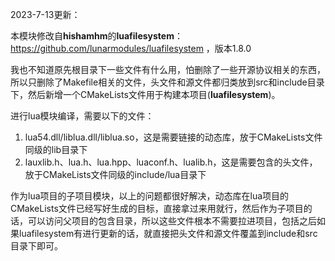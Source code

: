 2023-7-13更新：

本模块修改自**hishamhm**的**luafilesystem**：https://github.com/lunarmodules/luafilesystem ，版本1.8.0

我也不知道原先根目录下一些文件有什么用，怕删除了一些开源协议相关的东西，所以只删除了Makefile相关的文件，头文件和源文件都归类放到src和include目录下，然后新增一个CMakeLists文件用于构建本项目(**luafilesystem**)。

进行lua模块编译，需要以下的文件：

1. lua54.dll/liblua.dll/liblua.so，这是需要链接的动态库，放于CMakeLists文件同级的lib目录下
2. lauxlib.h、lua.h、lua.hpp、luaconf.h、lualib.h，这是需要包含的头文件，放于CMakeLists文件同级的include/lua目录下

作为lua项目的子项目模块，以上的问题都很好解决，动态库在lua项目的CMakeLists文件已经写好生成的目标，直接拿过来用就行，然后作为子项目的话，可以访问父项目的包含目录，所以这些文件根本不需要拉进项目，包括之后如果luafilesystem有进行更新的话，就直接把头文件和源文件覆盖到include和src目录下即可。
